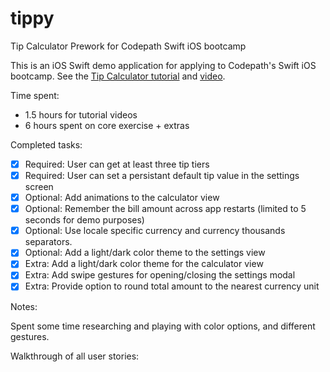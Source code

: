 tippy
=====
Tip Calculator Prework for Codepath Swift iOS bootcamp

This is an iOS Swift demo application for applying to Codepath's Swift iOS bootcamp. See the [Tip Calculator tutorial](https://gist.github.com/timothy1ee/6858b706304a2397a7e2) and [video](http://vimeo.com/102084767).

Time spent: 
* 1.5 hours for tutorial videos
* 6 hours spent on core exercise + extras

Completed tasks:

 * [x] Required: User can get at least three tip tiers
 * [x] Required: User can set a persistant default tip value in the settings screen
 * [x] Optional: Add animations to the calculator view
 * [x] Optional: Remember the bill amount across app restarts (limited to 5 seconds for demo purposes)
 * [x] Optional: Use locale specific currency and currency thousands separators.
 * [x] Optional: Add a light/dark color theme to the settings view
 * [x] Extra: Add a light/dark color theme for the calculator view
 * [x] Extra: Add swipe gestures for opening/closing the settings modal
 * [x] Extra: Provide option to round total amount to the nearest currency unit
 
Notes:

Spent some time researching and playing with color options, and different gestures.

Walkthrough of all user stories:
